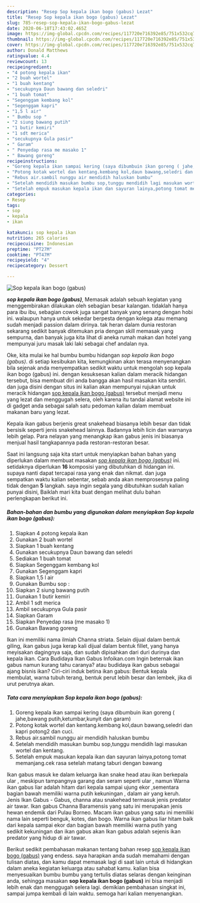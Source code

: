 ```yaml
---
description: "Resep Sop kepala ikan bogo (gabus) Lezat"
title: "Resep Sop kepala ikan bogo (gabus) Lezat"
slug: 785-resep-sop-kepala-ikan-bogo-gabus-lezat
date: 2020-06-18T17:43:02.465Z
image: https://img-global.cpcdn.com/recipes/117720e716392e85/751x532cq70/sop-kepala-ikan-bogo-gabus-foto-resep-utama.jpg
thumbnail: https://img-global.cpcdn.com/recipes/117720e716392e85/751x532cq70/sop-kepala-ikan-bogo-gabus-foto-resep-utama.jpg
cover: https://img-global.cpcdn.com/recipes/117720e716392e85/751x532cq70/sop-kepala-ikan-bogo-gabus-foto-resep-utama.jpg
author: Donald Matthews
ratingvalue: 4.4
reviewcount: 13
recipeingredient:
- "4 potong kepala ikan"
- "2 buah wortel"
- "1 buah kentang"
- "secukupnya Daun bawang dan seledri"
- "1 buah tomat"
- "Segenggam kembang kol"
- "Segenggam kapri"
- "1,5 l air"
- " Bumbu sop "
- "2 siung bawang putih"
- "1 butir kemiri"
- "1 sdt merica"
- "secukupnya Gula pasir"
- " Garam"
- " Penyedap rasa me masako 1"
- " Bawang goreng"
recipeinstructions:
- "Goreng kepala ikan sampai kering (saya dibumbuin ikan goreng ( jahe,bawang putih,ketumbar,kunyit dan garam)"
- "Potong kotak wortel dan kentang.kembang kol,daun bawang,seledri dan kapri potong2 dan cuci."
- "Rebus air.sambil nunggu air mendidih haluskan bumbu"
- "Setelah mendidih masukan bumbu sop,tunggu mendidih lagi masukan wortel dan kentang."
- "Setelah empuk masukan kepala ikan dan sayuran lainya,potong tomat memanjang.cek rasa setelah matang taburi dengan bawang"
categories:
- Resep
tags:
- sop
- kepala
- ikan

katakunci: sop kepala ikan 
nutrition: 265 calories
recipecuisine: Indonesian
preptime: "PT27M"
cooktime: "PT47M"
recipeyield: "4"
recipecategory: Dessert

---
```



![Sop kepala ikan bogo (gabus)](https://img-global.cpcdn.com/recipes/117720e716392e85/751x532cq70/sop-kepala-ikan-bogo-gabus-foto-resep-utama.jpg)

<b><i>sop kepala ikan bogo (gabus)</i></b>, Memasak adalah sebuah kegiatan yang menggembirakan dilakukan oleh sebagian besar kalangan. tidaklah hanya para ibu ibu, sebagian cowok juga sangat banyak yang senang dengan hobi ini. walaupun hanya untuk sekedar berpesta dengan kolega atau memang sudah menjadi passion dalam dirinya. tak heran dalam dunia restoran sekarang sedikit banyak ditemukan pria dengan skill memasak yang sempurna, dan banyak juga kita lihat di aneka rumah makan dan hotel yang mempunyai juru masak laki laki sebagai chef andalan nya.

Oke, kita mulai ke hal bumbu bumbu hidangan <i>sop kepala ikan bogo (gabus)</i>. di setiap kesibukan kita, kemungkinan akan terasa menyenangkan bila sejenak anda menyempatkan sedikit waktu untuk mengolah sop kepala ikan bogo (gabus) ini. dengan kesuksesan kalian dalam meracik hidangan tersebut, bisa membuat diri anda bangga akan hasil masakan kita sendiri. dan juga disini dengan situs ini kalian akan mempunyai rujukan untuk meracik hidangan <u>sop kepala ikan bogo (gabus)</u> tersebut menjadi menu yang lezat dan menggugah selera, oleh karena itu tandai alamat website ini di gadget anda sebagai salah satu pedoman kalian dalam membuat makanan baru yang lezat.

Kepala ikan gabus berjenis great snakehead biasanya lebih besar dan tidak bersisik seperti jenis snakehead lainnya. Badannya lebih licin dan warnanya lebih gelap. Para nelayan yang menangkap ikan gabus jenis ini biasanya menjual hasil tangkapannya pada restoran-restoran besar.


Saat ini langsung saja kita start untuk menyiapkan bahan bahan yang diperlukan dalam membuat masakan <u><i>sop kepala ikan bogo (gabus)</i></u> ini. setidaknya diperlukan <b>16</b> komposisi yang dibutuhkan di hidangan ini. supaya nanti dapat tercapai rasa yang enak dan nikmat. dan juga sempatkan waktu kalian sebentar, sebab anda akan memprosesnya paling tidak dengan <b>5</b> langkah. saya ingin segala yang dibutuhkan sudah kalian punyai disini, Baiklah mari kita buat dengan melihat dulu bahan perlengkapan berikut ini.

<!--inarticleads1-->

##### Bahan-bahan dan bumbu yang digunakan dalam menyiapkan Sop kepala ikan bogo (gabus):

1. Siapkan 4 potong kepala ikan
1. Gunakan 2 buah wortel
1. Siapkan 1 buah kentang
1. Gunakan secukupnya Daun bawang dan seledri
1. Sediakan 1 buah tomat
1. Siapkan Segenggam kembang kol
1. Gunakan Segenggam kapri
1. Siapkan 1,5 l air
1. Gunakan  Bumbu sop :
1. Siapkan 2 siung bawang putih
1. Gunakan 1 butir kemiri
1. Ambil 1 sdt merica
1. Ambil secukupnya Gula pasir
1. Siapkan  Garam
1. Siapkan  Penyedap rasa (me masako 1)
1. Gunakan  Bawang goreng


Ikan ini memiliki nama ilmiah Channa striata. Selain dijual dalam bentuk giling, ikan gabus juga kerap kali dijual dalam bentuk fillet, yang hanya meyisakan dagingnya saja, dan sudah dipisahkan dari duri durinya dan kepala ikan. Cara Budidaya Ikan Gabus Infoikan.com Ingin beternak ikan gabus namun kurang tahu caranya? atau budidaya ikan gabus sebagai ajang bisnis ikan? Ciri-ciri induk betina ikan gabus: Bentuk kepala membulat, warna tubuh terang, bentuk perut lebih besar dan lembek, jika di urut perutnya akan. 

<!--inarticleads2-->

##### Tata cara menyiapkan Sop kepala ikan bogo (gabus):

1. Goreng kepala ikan sampai kering (saya dibumbuin ikan goreng ( jahe,bawang putih,ketumbar,kunyit dan garam)
1. Potong kotak wortel dan kentang.kembang kol,daun bawang,seledri dan kapri potong2 dan cuci.
1. Rebus air.sambil nunggu air mendidih haluskan bumbu
1. Setelah mendidih masukan bumbu sop,tunggu mendidih lagi masukan wortel dan kentang.
1. Setelah empuk masukan kepala ikan dan sayuran lainya,potong tomat memanjang.cek rasa setelah matang taburi dengan bawang


Ikan gabus masuk ke dalam keluarga ikan snake head atau ikan berkepala ular , meskipun tampangnya garang dan seram seperti ular , namun Warna ikan gabus liar adalah hitam dari kepala sampai ujung ekor ,sementara bagian bawah memiliki warna putih kekuningan , dalam air yang keruh. Jenis Ikan Gabus - Gabus, channa atau snakehead termasuk jenis predator air tawar. Ikan gabus Channa Baramensis yang satu ini merupakan jenis hewan endemik dari Pulau Borneo. Macam ikan gabus yang satu ini memiliki nama lain seperti benguk, kotes, dan bogo. Warna ikan gabus liar hitam baik dari kepala sampai ekor dan bagian bawah memiliki warna putih yang sedikit kekuningan dan ikan gabus akan Ikan gabus adalah sejenis ikan predator yang hidup di air tawar. 

Berikut sedikit pembahasan makanan tentang bahan resep <u>sop kepala ikan bogo (gabus)</u> yang endess. saya harapkan anda sudah memahami dengan tulisan diatas, dan kamu dapat memasak lagi di saat lain untuk di hidangkan dalam aneka kegiatan keluarga atau sahabat kamu. kalian bisa menyesuaikan bumbu bumbu yang tertulis diatas selaras dengan keinginan anda, sehingga masakan <b>sop kepala ikan bogo (gabus)</b> ini bisa menjadi lebih enak dan menggugah selera lagi. demikian pembahasan singkat ini, sampai jumpa kembali di lain waktu. semoga hari kalian menyenangkan.
